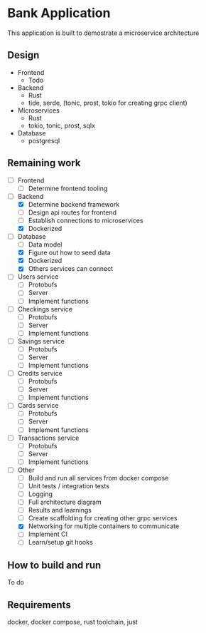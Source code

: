 # Bank Application

This application is built to demostrate a microservice architecture

## Design

- Frontend
  - Todo
- Backend
  - Rust
  - tide, serde, (tonic, prost, tokio for creating grpc client)
- Microservices
  - Rust
  - tokio, tonic, prost, sqlx
- Database
  - postgresql

## Remaining work

- [ ] Frontend
  - [ ] Determine frontend tooling
- [ ] Backend
  - [x] Determine backend framework
  - [ ] Design api routes for frontend
  - [ ] Establish connections to microservices
  - [x] Dockerized
- [ ] Database
  - [ ] Data model
  - [x] Figure out how to seed data
  - [x] Dockerized
  - [x] Others services can connect
- [ ] Users service
  - [ ] Protobufs
  - [ ] Server
  - [ ] Implement functions
- [ ] Checkings service
  - [ ] Protobufs
  - [ ] Server
  - [ ] Implement functions
- [ ] Savings service
  - [ ] Protobufs
  - [ ] Server
  - [ ] Implement functions
- [ ] Credits service
  - [ ] Protobufs
  - [ ] Server
  - [ ] Implement functions
- [ ] Cards service
  - [ ] Protobufs
  - [ ] Server
  - [ ] Implement functions
- [ ] Transactions service
  - [ ] Protobufs
  - [ ] Server
  - [ ] Implement functions
- [ ] Other
  - [ ] Build and run all services from docker compose
  - [ ] Unit tests / integration tests
  - [ ] Logging
  - [ ] Full architecture diagram
  - [ ] Results and learnings
  - [ ] Create scaffolding for creating other grpc services
  - [x] Networking for multiple containers to communicate
  - [ ] Implement CI
  - [ ] Learn/setup git hooks

## How to build and run

To do

## Requirements

docker, docker compose, rust toolchain, just
